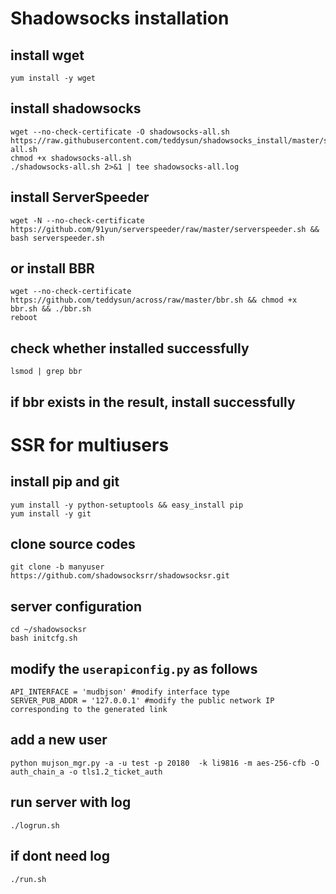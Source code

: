 # Shadowsocks installation
##  install wget
    yum install -y wget
## install shadowsocks
    wget --no-check-certificate -O shadowsocks-all.sh https://raw.githubusercontent.com/teddysun/shadowsocks_install/master/shadowsocks-all.sh
    chmod +x shadowsocks-all.sh
    ./shadowsocks-all.sh 2>&1 | tee shadowsocks-all.log
## install ServerSpeeder
```wget -N --no-check-certificate https://github.com/91yun/serverspeeder/raw/master/serverspeeder.sh && bash serverspeeder.sh```
## or install BBR
```
wget --no-check-certificate https://github.com/teddysun/across/raw/master/bbr.sh && chmod +x bbr.sh && ./bbr.sh 
reboot
```
## check whether installed successfully
```lsmod | grep bbr```
## if bbr exists in the result, install successfully
# SSR for multiusers
## install pip and git 
    yum install -y python-setuptools && easy_install pip
    yum install -y git
## clone source codes
    git clone -b manyuser https://github.com/shadowsocksrr/shadowsocksr.git
## server configuration
    cd ~/shadowsocksr
    bash initcfg.sh
## modify the ```userapiconfig.py``` as follows
    API_INTERFACE = 'mudbjson' #modify interface type
    SERVER_PUB_ADDR = '127.0.0.1' #modify the public network IP corresponding to the generated link
## add a new user
    python mujson_mgr.py -a -u test -p 20180  -k li9816 -m aes-256-cfb -O auth_chain_a -o tls1.2_ticket_auth
## run server with log
    ./logrun.sh
## if dont need log
    ./run.sh

